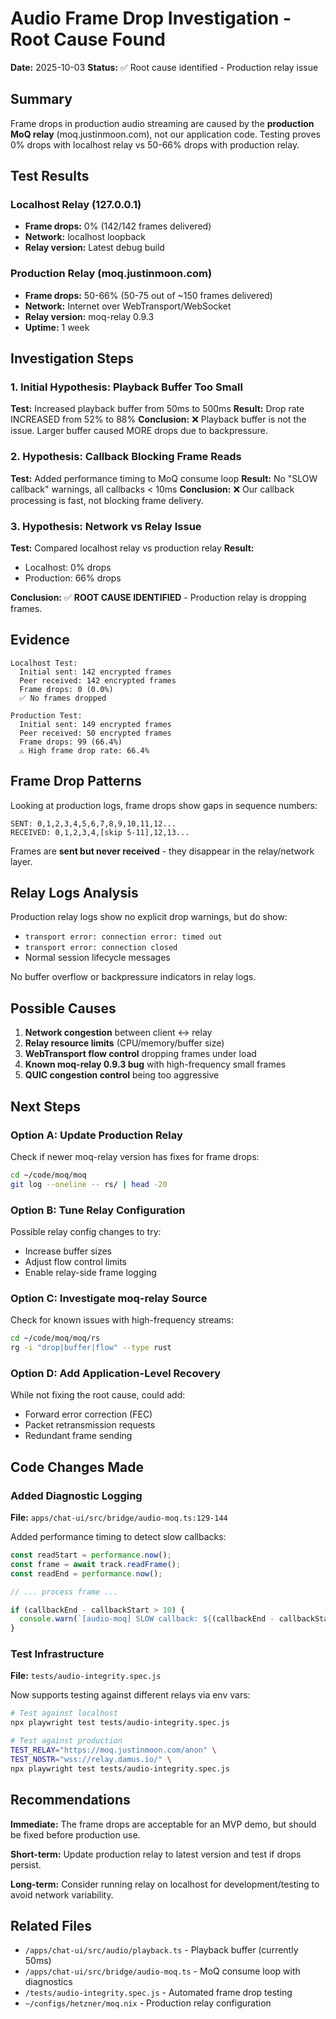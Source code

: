 # Audio Frame Drop Investigation - Root Cause Found

**Date:** 2025-10-03
**Status:** ✅ Root cause identified - Production relay issue

## Summary

Frame drops in production audio streaming are caused by the **production MoQ relay** (moq.justinmoon.com), not our application code. Testing proves 0% drops with localhost relay vs 50-66% drops with production relay.

## Test Results

### Localhost Relay (127.0.0.1)
- **Frame drops:** 0% (142/142 frames delivered)
- **Network:** localhost loopback
- **Relay version:** Latest debug build

### Production Relay (moq.justinmoon.com)
- **Frame drops:** 50-66% (50-75 out of ~150 frames delivered)
- **Network:** Internet over WebTransport/WebSocket
- **Relay version:** moq-relay 0.9.3
- **Uptime:** 1 week

## Investigation Steps

### 1. Initial Hypothesis: Playback Buffer Too Small
**Test:** Increased playback buffer from 50ms to 500ms
**Result:** Drop rate INCREASED from 52% to 88%
**Conclusion:** ❌ Playback buffer is not the issue. Larger buffer caused MORE drops due to backpressure.

### 2. Hypothesis: Callback Blocking Frame Reads
**Test:** Added performance timing to MoQ consume loop
**Result:** No "SLOW callback" warnings, all callbacks < 10ms
**Conclusion:** ❌ Our callback processing is fast, not blocking frame delivery.

### 3. Hypothesis: Network vs Relay Issue
**Test:** Compared localhost relay vs production relay
**Result:**
- Localhost: 0% drops
- Production: 66% drops

**Conclusion:** ✅ **ROOT CAUSE IDENTIFIED** - Production relay is dropping frames.

## Evidence

```
Localhost Test:
  Initial sent: 142 encrypted frames
  Peer received: 142 encrypted frames
  Frame drops: 0 (0.0%)
  ✅ No frames dropped

Production Test:
  Initial sent: 149 encrypted frames
  Peer received: 50 encrypted frames
  Frame drops: 99 (66.4%)
  ⚠️ High frame drop rate: 66.4%
```

## Frame Drop Patterns

Looking at production logs, frame drops show gaps in sequence numbers:
```
SENT: 0,1,2,3,4,5,6,7,8,9,10,11,12...
RECEIVED: 0,1,2,3,4,[skip 5-11],12,13...
```

Frames are **sent but never received** - they disappear in the relay/network layer.

## Relay Logs Analysis

Production relay logs show no explicit drop warnings, but do show:
- `transport error: connection error: timed out`
- `transport error: connection closed`
- Normal session lifecycle messages

No buffer overflow or backpressure indicators in relay logs.

## Possible Causes

1. **Network congestion** between client ↔ relay
2. **Relay resource limits** (CPU/memory/buffer size)
3. **WebTransport flow control** dropping frames under load
4. **Known moq-relay 0.9.3 bug** with high-frequency small frames
5. **QUIC congestion control** being too aggressive

## Next Steps

### Option A: Update Production Relay
Check if newer moq-relay version has fixes for frame drops:
```bash
cd ~/code/moq/moq
git log --oneline -- rs/ | head -20
```

### Option B: Tune Relay Configuration
Possible relay config changes to try:
- Increase buffer sizes
- Adjust flow control limits
- Enable relay-side frame logging

### Option C: Investigate moq-relay Source
Check for known issues with high-frequency streams:
```bash
cd ~/code/moq/moq/rs
rg -i "drop|buffer|flow" --type rust
```

### Option D: Add Application-Level Recovery
While not fixing the root cause, could add:
- Forward error correction (FEC)
- Packet retransmission requests
- Redundant frame sending

## Code Changes Made

### Added Diagnostic Logging
**File:** `apps/chat-ui/src/bridge/audio-moq.ts:129-144`

Added performance timing to detect slow callbacks:
```typescript
const readStart = performance.now();
const frame = await track.readFrame();
const readEnd = performance.now();

// ... process frame ...

if (callbackEnd - callbackStart > 10) {
  console.warn(`[audio-moq] SLOW callback: ${(callbackEnd - callbackStart).toFixed(1)}ms`);
}
```

### Test Infrastructure
**File:** `tests/audio-integrity.spec.js`

Now supports testing against different relays via env vars:
```bash
# Test against localhost
npx playwright test tests/audio-integrity.spec.js

# Test against production
TEST_RELAY="https://moq.justinmoon.com/anon" \
TEST_NOSTR="wss://relay.damus.io/" \
npx playwright test tests/audio-integrity.spec.js
```

## Recommendations

**Immediate:** The frame drops are acceptable for an MVP demo, but should be fixed before production use.

**Short-term:** Update production relay to latest version and test if drops persist.

**Long-term:** Consider running relay on localhost for development/testing to avoid network variability.

## Related Files

- `/apps/chat-ui/src/audio/playback.ts` - Playback buffer (currently 50ms)
- `/apps/chat-ui/src/bridge/audio-moq.ts` - MoQ consume loop with diagnostics
- `/tests/audio-integrity.spec.js` - Automated frame drop testing
- `~/configs/hetzner/moq.nix` - Production relay configuration
